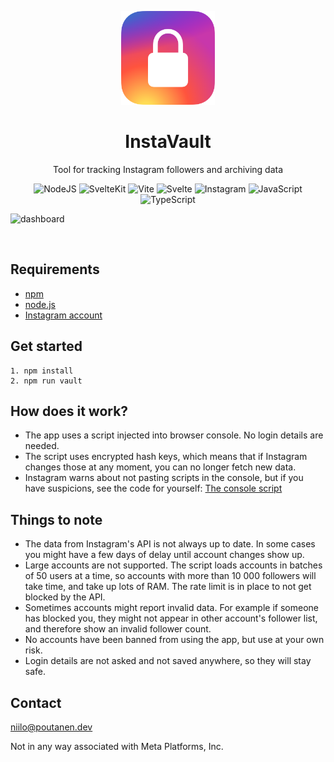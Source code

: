 <p align="center">
  <img src="/static/favicon.svg" width=150 height=150/>
</p>
<h1 align="center">InstaVault</h1>
<p align="center">Tool for tracking Instagram followers and archiving data</p>

<p align="center">
  <img src="https://img.shields.io/badge/Node.js-6DA55F?logo=node.js&logoColor=white" alt="NodeJS"/>
  <img src="https://img.shields.io/badge/SvelteKit-%23f1413d.svg?logo=svelte&logoColor=white" alt="SvelteKit"/>
  <img src="https://img.shields.io/badge/Vite-646CFF?logo=vite&logoColor=fff" alt="Vite"/>
  <img src="https://img.shields.io/badge/Svelte-%23f1413d.svg?logo=svelte&logoColor=white" alt="Svelte"/>
  <img src="https://img.shields.io/badge/Instagram-%23E4405F.svg?logo=Instagram&logoColor=white" alt="Instagram"/>
  <img src="https://img.shields.io/badge/JavaScript-F7DF1E?logo=javascript&logoColor=000" alt="JavaScript"/>
  <img src="https://img.shields.io/badge/TypeScript-3178C6?logo=typescript&logoColor=fff" alt="TypeScript"/>

</p>

![dashboard](https://github.com/user-attachments/assets/3b6d27ca-75eb-4acf-b1a1-ef0865734a96)

<br>

## Requirements
<ul>
  <li><a href="https://www.npmjs.com/">npm</a></li>
  <li><a href="https://nodejs.org/en">node.js</a></li>
  <li><a href="https://instagram.com">Instagram account</a></li>
</ul>

## Get started

```
1. npm install
2. npm run vault
```
## How does it work?
<ul>
  <li>The app uses a script injected into browser console. No login details are needed.</li>
  <li>The script uses encrypted hash keys, which means that if Instagram changes those at any moment, you can no longer fetch new data.</li>
  <li>Instagram warns about not pasting scripts in the console, but if you have suspicions, see the code for yourself: <a href="https://github.com/niilopoutanen/instavault/blob/main/static/script.js">The console script</a>
</ul>

## Things to note
<ul>
  <li>The data from Instagram's API is not always up to date. In some cases you might have a few days of delay until account changes show up.</li>
  <li>Large accounts are not supported. The script loads accounts in batches of 50 users at a time, so accounts with more than 10 000 followers will take time, and take up lots of RAM. The rate limit is in place to not get blocked by the API.</li>
  <li>Sometimes accounts might report invalid data. For example if someone has blocked you, they might not appear in other account's follower list, and therefore show an invalid follower count.</li>
    <li>No accounts have been banned from using the app, but use at your own risk.</li>
  <li>Login details are not asked and not saved anywhere, so they will stay safe.</li>
</ul>

## Contact
<a href="mailto:niilo@poutanen.dev">niilo@poutanen.dev</a>

<p>Not in any way associated with Meta Platforms, Inc.</p>
